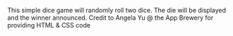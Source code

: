 This simple dice game will randomly roll two dice. The die will be displayed and the winner announced. Credit to Angela Yu @ the App Brewery for providing HTML & CSS code
